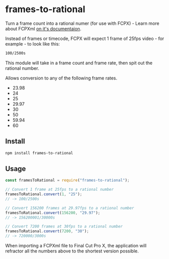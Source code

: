 # frames-to-rational

Turn a frame count into a rational numer (for use with FCPX) - Learn more about FCPXml [on it's documentaion](https://developer.apple.com/library/archive/documentation/FinalCutProX/Reference/FinalCutProXXMLFormat/Introduction/Introduction.html#//apple_ref/doc/uid/TP40011227-CH1-SW1).

Instead of frames or timecode, FCPX will expect 1 frame of 25fps video - for example - to look like this:

```bash
100/2500s
```

This module will take in a frame count and frame rate, then spit out the rational number.

Allows conversion to any of the following frame rates.
* 23.98
* 24
* 25
* 29.97
* 30
* 50
* 59.94
* 60

## Install

```bash
npm install frames-to-rational
```

## Usage

```js
const framesToRational = require("frames-to-rational");

// Convert 1 frame at 25fps to a rational number
framesToRational.convert(1, "25");
// -> 100/2500s

// Convert 156200 frames at 29.97fps to a rational number
framesToRational.convert(156200, "29.97");
// -> 156200001/30000s

// Convert 7200 frames at 30fps to a rational number
framesToRational.convert(7200, "30");
// -> 720000/3000s
```

When importing a FCPXml file to Final Cut Pro X, the application will refractor all the numbers above to the shortest version possible.
